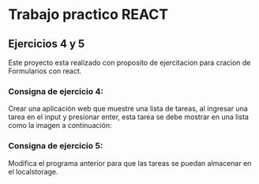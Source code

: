 # Trabajo practico REACT

## Ejercicios 4 y 5 

Este proyecto esta realizado con proposito de ejercitacion para cracion de Formularios con react.

### Consigna de ejercicio 4:

Crear una aplicación web que muestre una lista de tareas, al ingresar una tarea
en el input y presionar enter, esta tarea se debe mostrar en una lista como la
imagen a continuación:

### Consigna de ejercicio 5:

Modifica el programa anterior para que las tareas se puedan almacenar en el
localstorage.
